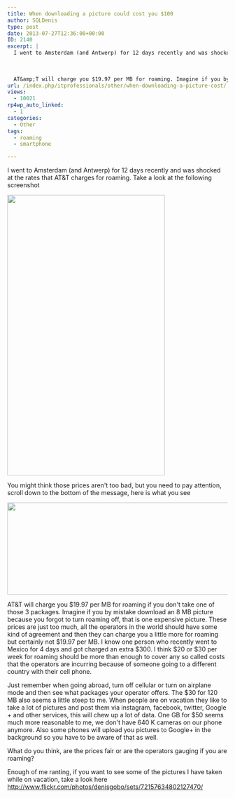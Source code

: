 ```yaml
---
title: When downloading a picture could cost you $100
author: SQLDenis
type: post
date: 2013-07-27T12:36:00+00:00
ID: 2140
excerpt: |
  I went to Amsterdam (and Antwerp) for 12 days recently and was shocked at the rates that AT&amp;T charges for roaming. Take a look at the following screenshot
  
  
  
  AT&amp;T will charge you $19.97 per MB for roaming. Imagine if you by mistake download&hellip;
url: /index.php/itprofessionals/other/when-downloading-a-picture-cost/
views:
  - 10021
rp4wp_auto_linked:
  - 1
categories:
  - Other
tags:
  - roaming
  - smartphone

---
```

I went to Amsterdam (and Antwerp) for 12 days recently and was shocked at the rates that AT&T charges for roaming. Take a look at the following screenshot

[<img alt="" src="/wp-content/uploads/blogs/ITProfessionals/Denis/Screenshot_2013-07-27-08-12-44.png?mtime=1374927587" width="360" height="640" />][1]

You might think those prices aren't too bad, but you need to pay attention, scroll down to the bottom of the message, here is what you see
  

  
[<img alt="" src="/wp-content/uploads/users/SQLDenis/TurnOfData.PNG?mtime=1374929678" width="565" height="210" />][2]
  
AT&T will charge you $19.97 per MB for roaming if you don't take one of those 3 packages. Imagine if you by mistake download an 8 MB picture because you forgot to turn roaming off, that is one expensive picture. These prices are just too much, all the operators in the world should have some kind of agreement and then they can charge you a little more for roaming but certainly not $19.97 per MB. I know one person who recently went to Mexico for 4 days and got charged an extra $300. I think $20 or $30 per week for roaming should be more than enough to cover any so called costs that the operators are incurring because of someone going to a different country with their cell phone.

Just remember when going abroad, turn off cellular or turn on airplane mode and then see what packages your operator offers. The $30 for 120 MB also seems a little steep to me. When people are on vacation they like to take a lot of pictures and post them via instagram, facebook, twitter, Google + and other services, this will chew up a lot of data. One GB for $50 seems much more reasonable to me, we don't have 640 K cameras on our phone anymore. Also some phones will upload you pictures to Google+ in the background so you have to be aware of that as well.

What do you think, are the prices fair or are the operators gauging if you are roaming?

Enough of me ranting, if you want to see some of the pictures I have taken while on vacation, take a look here http://www.flickr.com/photos/denisgobo/sets/72157634802127470/

 [1]: /wp-content/uploads/blogs/ITProfessionals/Denis/Screenshot_2013-07-27-08-12-44.png?mtime=1374927587
 [2]: /wp-content/uploads/users/SQLDenis/TurnOfData.PNG?mtime=1374929678